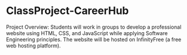 # ClassProject-CareerHub
Project Overview:  Students will work in groups to develop a professional website using HTML, CSS, and  JavaScript while applying Software Engineering principles. The website will be hosted on  InfinityFree (a free web hosting platform).
